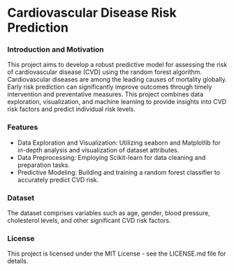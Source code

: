 # Cardiovascular Disease Risk Prediction

### Introduction and Motivation

This project aims to develop a robust predictive model for assessing the risk of cardiovascular disease (CVD) using the random forest algorithm. Cardiovascular diseases are among the leading causes of mortality globally. Early risk prediction can significantly improve outcomes through timely intervention and preventative measures. This project combines data exploration, visualization, and machine learning to provide insights into CVD risk factors and predict individual risk levels.

### Features

* Data Exploration and Visualization: Utilizing seaborn and Matplotlib for in-depth analysis and visualization of dataset attributes.
* Data Preprocessing: Employing Scikit-learn for data cleaning and preparation tasks.
* Predictive Modeling: Building and training a random forest classifier to accurately predict CVD risk.

### Dataset
The dataset comprises variables such as age, gender, blood pressure, cholesterol levels, and other significant CVD risk factors.

### License
This project is licensed under the MIT License - see the LICENSE.md file for details.
